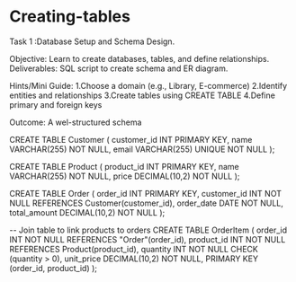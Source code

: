 # Creating-tables

Task 1 :Database Setup and Schema Design.

 Objective:  Learn to create databases, tables, and define relationships.
 Deliverables:  SQL script to create schema and ER diagram.

 Hints/Mini Guide:
 1.Choose a domain (e.g., Library, E-commerce)
 2.Identify entities and relationships
 3.Create tables using CREATE TABLE
 4.Define primary and foreign keys

 Outcome:   A wel-structured schema

CREATE TABLE Customer (
  customer_id   INT PRIMARY KEY,
  name          VARCHAR(255) NOT NULL,
  email         VARCHAR(255) UNIQUE NOT NULL
);

CREATE TABLE Product (
  product_id    INT PRIMARY KEY,
  name          VARCHAR(255) NOT NULL,
  price         DECIMAL(10,2) NOT NULL
);

CREATE TABLE Order (
  order_id      INT PRIMARY KEY,
  customer_id   INT NOT NULL REFERENCES Customer(customer_id),
  order_date    DATE NOT NULL,
  total_amount  DECIMAL(10,2) NOT NULL
);

-- Join table to link products to orders
CREATE TABLE OrderItem (
  order_id      INT NOT NULL REFERENCES "Order"(order_id),
  product_id    INT NOT NULL REFERENCES Product(product_id),
  quantity      INT NOT NULL CHECK (quantity > 0),
  unit_price    DECIMAL(10,2) NOT NULL,
  PRIMARY KEY (order_id, product_id)
);
